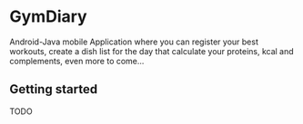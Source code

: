 # GymDiary

Android-Java mobile Application where you can register your best workouts, create a dish list for the day that calculate your proteins, kcal and complements, even more to come...

## Getting started

TODO